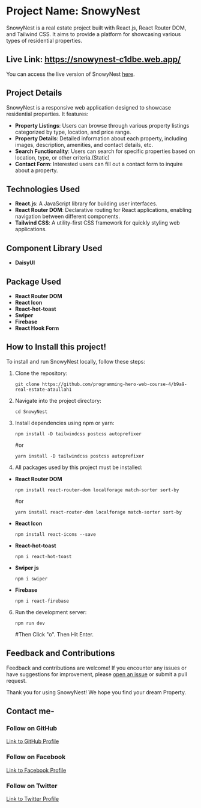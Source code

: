 <!-- # Project Name: Snowy Nest

## Live Link: https://snowynest-c1dbe.web.app/ -->

# Project Name: SnowyNest

SnowyNest is a real estate project built with React.js, React Router DOM, and Tailwind CSS. It aims to provide a platform for showcasing various types of residential properties.

## Live Link: https://snowynest-c1dbe.web.app/

You can access the live version of SnowyNest [here](https://snowynest-c1dbe.web.app/).

## Project Details

SnowyNest is a responsive web application designed to showcase residential properties. It features:

- **Property Listings**: Users can browse through various property listings categorized by type, location, and price range.
- **Property Details**: Detailed information about each property, including images, description, amenities, and contact details, etc.
- **Search Functionality**: Users can search for specific properties based on location, type, or other criteria.(Static)
- **Contact Form**: Interested users can fill out a contact form to inquire about a property.

## Technologies Used

- **React.js**: A JavaScript library for building user interfaces.
- **React Router DOM**: Declarative routing for React applications, enabling navigation between different components.
- **Tailwind CSS**: A utility-first CSS framework for quickly styling web applications.

## Component Library Used

- **DaisyUI**

## Package Used

- **React Router DOM**
- **React Icon**
- **React-hot-toast**
- **Swiper**
- **Firebase**
- **React Hook Form**

## How to Install this project!

To install and run SnowyNest locally, follow these steps:

1. Clone the repository:

   ```
   git clone https://github.com/programming-hero-web-course-4/b9a9-real-estate-ataullah1
   ```

2. Navigate into the project directory:

   ```
   cd SnowyNest
   ```

3. Install dependencies using npm or yarn:

   ```
   npm install -D tailwindcss postcss autoprefixer
   ```

   #or

   ```
   yarn install -D tailwindcss postcss autoprefixer

   ```

4. All packages used by this project must be installed:

- **React Router DOM**

  ```
  npm install react-router-dom localforage match-sorter sort-by
  ```

  #or

  ```
  yarn install react-router-dom localforage match-sorter sort-by
  ```

- **React Icon**
  ```
  npm install react-icons --save
  ```
- **React-hot-toast**

  ```
  npm i react-hot-toast
  ```

- **Swiper js**

  ```
  npm i swiper
  ```

- **Firebase**

  ```
  npm i react-firebase
  ```

6. Run the development server:

   ```
   npm run dev
   ```

   #Then Click "o". Then Hit Enter.

## Feedback and Contributions

Feedback and contributions are welcome! If you encounter any issues or have suggestions for improvement, please [open an issue](https://github.com/programming-hero-web-course-4/b9a9-real-estate-ataullah1/issues) or submit a pull request.

Thank you for using SnowyNest! We hope you find your dream Property.

## Contact me-

### Follow on GitHub

[Link to GitHub Profile](https://github.com/ataullah1)

### Follow on Facebook

[Link to Facebook Profile](https://www.facebook.com/ataullah0)

### Follow on Twitter

[Link to Twitter Profile](https://twitter.com/dev_ataullah)
